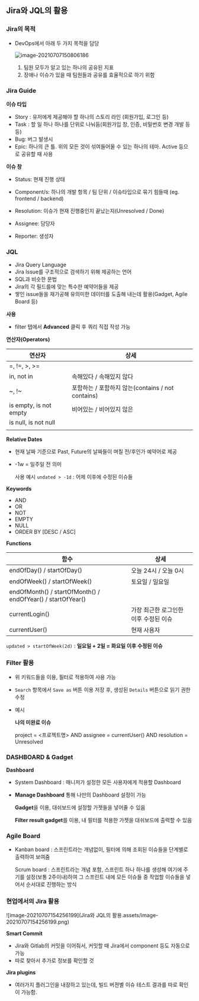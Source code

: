 ## Jira와 JQL의 활용

### Jira의 목적

- DevOps에서 아래 두 가지 목적을 담당

  ![image-20210707150806186](C:\Users\kuyhnow\AppData\Roaming\Typora\typora-user-images\image-20210707150806186.png)

  1. 팀원 모두가 알고 있는 하나의 공유된 지표
  2. 장애나 이슈가 있을 때 팀원들과 공유를 효율적으로 하기 위함



### Jira Guide

**이슈 타입**

- Story : 유저에게 제공해야 할 하나의 스토리 라인 (회원가입, 로그인 등)
- Task : 할 일 하나 하나를 단위로 나눠둠(회원가입 창, 인증, 비밀번호 변경 개발 등등)
- Bug: 버그 발생시
- Epic: 하나의 큰 틀. 위의 모든 것이 섞여들어올 수 있는 하나의 테마. Active 등으로 공유할 때 사용



**이슈 창**

- Status: 현재 진행 상태
- Component/s: 하나의 개발 항목 / 팀 단위 / 이슈타입으로 묶기 힘들때 (eg. frontend / backend)
- Resolution: 이슈가 현재 진행중인지 끝났는지(Unresolved / Done)

- Assignee: 담당자
- Reporter: 생성자



### JQL

- Jira Query Language
- Jira Issue를 구조적으로 검색하기 위해 제공하는 언어
- SQL과 비슷한 문법
- Jira의 각 필드를에 맞는 특수한 예약어들을 제공
- 쌓인 issue들을 재가공해 유의미한 데이터를 도출해 내는데 활용(Gadget, Agile Board 등)



**사용**

- filter 탭에서 **Advanced** 클릭 후 쿼리 직접 작성 가능



**연산자(Operators)**

| 연산자                 | 상세                                              |
| ---------------------- | ------------------------------------------------- |
| =, !=, >, >=           |                                                   |
| in, not in             | 속해있다 / 속해있지 않다                          |
| ~, !~                  | 포함하는 / 포함하지 않는(contains / not contains) |
| is empty, is not empty | 비어있는 / 비어있지 않은                          |
| is null, is not null   |                                                   |
|                        |                                                   |



**Relative Dates**

- 현재 날짜 기준으로 Past, Future의 날짜들이 며칠 전/후인가 예약어로 제공

- -1w = 일주일 전 의미

  사용 예시 `undated > -1d` : 어제 이후에 수정된 이슈들 



**Keywords**

- AND
- OR
- NOT
- EMPTY
- NULL
- ORDER BY [DESC / ASC]



**Functions**

| 함수                                                        | 상세                                  |
| ----------------------------------------------------------- | ------------------------------------- |
| endOfDay() / startOfDay()                                   | 오늘 24시 / 오늘 0시                  |
| endOfWeek() / startOfWeek()                                 | 토요일 / 일요일                       |
| endOfMonth() / startOfMonth() / endOfYear() / startOfYear() |                                       |
| currentLogin()                                              | 가장 최근한 로그인한 이후 수정된 이슈 |
| currentUser()                                               | 현재 사용자                           |

`updated > startOfWeek(2d)` : **일요일 + 2일 = 화요일 이후 수정된 이슈**



### Filter 활용

- 위 키워드들을 이용, 필터로 적용하여 사용 가능

- `Search` 항목에서 `Save as` 버튼 이용 저장 후, 생성된 `Details` 버튼으로 읽기 권한 수정

- 예시

  **나의 미완료 이슈**

  project = <프로젝트명> AND assignee = currentUser() AND resolution = Unresolved



### DASHBOARD & Gadget

**Dashboard**

- System Dashboard : 매니저가 설정한 모든 사용자에게 적용할 Dashboard

- **Manage Dashboard** 통해 나만의 Dashboard 설정이 가능

  **Gadget**을 이용, 대쉬보드에 설정할 가젯들을 넣어줄 수 있음

  **Filter result gadget**를 이용, 내 필터를 적용한 가젯을 대쉬보드에 출력할 수 있음



### Agile Board

- Kanban board : 스프린트라는 개념없이, 필터에 의해 조회된 이슈들을 단계별로 출력하여 보여줌

  Scrum board : 스프린트라는 개념 포함, 스프린트 하나 하나를 생성해 여기에 주기를 설정(보통 2주이내)하여 그 스프린트 내에 모든 이슈들 중 작업할 이슈들을 넣어서 순서대로 진행하는 방식



### 현업에서의 Jira 활용

![image-20210707154256199](Jira와 JQL의 활용.assets/image-20210707154256199.png)



**Smart Commit**

- Jira와 Gitlab의 커밋을 이어줘서, 커밋할 때 Jira에서 component 등도 자동으로 가능
- 따로 찾아서 추가로 정보를 확인할 것



**Jira plugins**

- 여러가지 플러그인을 내장하고 있는데, 빌드 버젼별 이슈 테스트 결과를 따로 확인이 가능함.